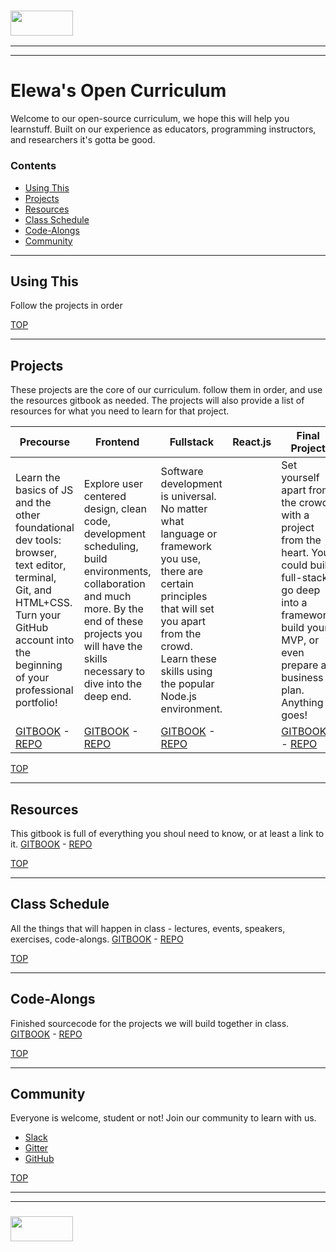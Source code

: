 ### <a href="http://elewa.education/blog" target="_blank"><img src="https://user-images.githubusercontent.com/18554853/34921062-506450ae-f97d-11e7-875f-6feeb26ad72d.png" width="100" height="40"/></a>
___
___
# Elewa's Open Curriculum

Welcome to our open-source curriculum, we hope this will help you learnstuff. Built on our experience as educators, programming instructors, and researchers it's gotta be good. 
### Contents
* [Using This](#using-this)
* [Projects](#projects)
* [Resources](#resources)
* [Class Schedule](#class-schedule)
* [Code-Alongs](#code-alongs)
* [Community](#community)

___

## Using This

Follow the projects in order

[TOP](#elewas-open-curriculum)
___
## Projects
These projects are the core of our curriculum.  follow them in order, and use the resources gitbook as needed. The projects will also provide a list of resources for what you need to learn for that project.

| Precourse | Frontend | Fullstack | React.js | Final Project |  
|---|---|---|---|---|
|Learn the basics of JS and the other foundational dev tools: browser, text editor, terminal, Git, and HTML+CSS.  Turn your GitHub account into the beginning of your professional portfolio! | Explore user centered design, clean code, development scheduling, build environments, collaboration and much more. By the end of these projects you will have the skills necessary to dive into the deep end.| Software development is universal.  No matter what language or framework you use, there are certain principles that will set you apart from the crowd.  Learn these skills using the popular Node.js environment. | | Set yourself apart from the crowd with a project from the heart.  You could build full-stack, go deep into a framework, build your MVP, or even prepare a business plan.  Anything goes! |
|[GITBOOK](/April-Precourse) - [REPO](https://github.com/elewa-academy/April-Precourse)|[GITBOOK](/Frontend-Projects) - [REPO](https://github.com/elewa-academy/Frontend-Projects)|[GITBOOK](Fullstack-Projects) - [REPO](https://github.com/elewa-academy/Fullstack-Projects)||[GITBOOK](/Final-Project-Resources) - [REPO](https://github.com/elewa-academy/Final-Project-Resources)|



[TOP](#elewas-open-curriculum)
___
## Resources
This gitbook is full of everything you shoul need to know, or at least a link to it.
[GITBOOK](/General-Resources) - [REPO](https://github.com/elewa-academy/General-Resources)

[TOP](#elewas-open-curriculum)
___
## Class Schedule
All the things that will happen in class - lectures, events, speakers, exercises, code-alongs.
[GITBOOK](/April-Schedule) - [REPO](https://github.com/elewa-academy/April-Schedule)

[TOP](#elewas-open-curriculum)
___
## Code-Alongs
Finished sourcecode for the projects we will build together in class.
[GITBOOK](/Code-Alongs) - [REPO](https://github.com/elewa-academy/Code-Alongs)

[TOP](#elewas-open-curriculum)
___
## Community
Everyone is welcome, student or not!  Join our community to learn with us.
* [Slack](https://join.slack.com/t/elewa-academy/shared_invite/enQtMjk4OTA3OTM1NjIwLTA2ZmQ0NDVhNjQxZWM2NjNhNmMyNmVhZGNhZmJmZTY1OWQ4Nzc0ZTkzZGE3NjdiYTYwYThlNzI3YTg2NGM5MGM)
* [Gitter](https://gitter.im/elewa-academy/Lobby)
* [GitHub](https://github.com/elewa-academy)

[TOP](#elewas-open-curriculum)
___
___
### <a href="http://elewa.education/blog" target="_blank"><img src="https://user-images.githubusercontent.com/18554853/34921062-506450ae-f97d-11e7-875f-6feeb26ad72d.png" width="100" height="40"/></a>